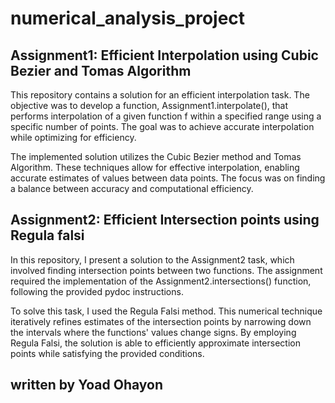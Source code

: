 # numerical_analysis_project



## Assignment1: Efficient Interpolation using Cubic Bezier and Tomas Algorithm
This repository contains a solution for an efficient interpolation task. The objective was to develop a function, Assignment1.interpolate(), that performs interpolation of a given function f within a specified range using a specific number of points. The goal was to achieve accurate interpolation while optimizing for efficiency.

The implemented solution utilizes the Cubic Bezier method and Tomas Algorithm. These techniques allow for effective interpolation, enabling accurate estimates of values between data points. The focus was on finding a balance between accuracy and computational efficiency.

## Assignment2: Efficient Intersection points using Regula falsi 
In this repository, I present a solution to the Assignment2 task, which involved finding intersection points between two functions. The assignment required the implementation of the Assignment2.intersections() function, following the provided pydoc instructions.

To solve this task, I used the Regula Falsi method. This numerical technique iteratively refines estimates of the intersection points by narrowing down the intervals where the functions' values change signs. By employing Regula Falsi, the solution is able to efficiently approximate intersection points while satisfying the provided conditions.

## written by Yoad Ohayon
